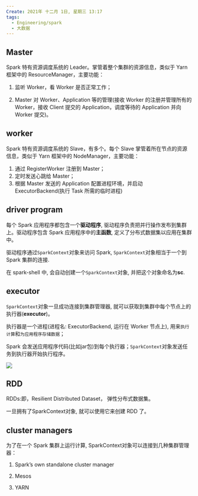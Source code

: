 ```yaml
---
Create: 2021年 十二月 1日, 星期三 13:17
tags: 
  - Engineering/spark
  - 大数据
---
```

## Master

Spark 特有资源调度系统的 Leader。掌管着整个集群的资源信息，类似于 Yarn 框架中的 ResourceManager，主要功能：

1.  监听 Worker，看 Worker 是否正常工作；
    
2.  Master 对 Worker、Application 等的管理(接收 Worker 的注册并管理所有的Worker，接收 Client 提交的 Application，调度等待的 Application 并向Worker 提交)。
    

## worker

Spark 特有资源调度系统的 Slave，有多个。每个 Slave 掌管着所在节点的资源信息，类似于 Yarn 框架中的 NodeManager，主要功能：

1.  通过 RegisterWorker 注册到 Master；
2.  定时发送心跳给 Master； 
3.  根据 Master 发送的 Application 配置进程环境，并启动 ExecutorBackend(执行 Task 所需的临时进程)
    

## driver program

每个 Spark 应用程序都包含一个**驱动程序**, 驱动程序负责把并行操作发布到集群上。驱动程序包含 Spark 应用程序中的**主函数**, 定义了分布式数据集以应用在集群中。

驱动程序通过`SparkContext`对象来访问 Spark, `SparkContext`对象相当于一个到 Spark 集群的连接.

在 spark-shell 中, 会自动创建一个`SparkContext`对象, 并把这个对象命名为**sc**.

## executor

`SparkContext`对象一旦成功连接到集群管理器, 就可以获取到集群中每个节点上的执行器(**executor**)。

执行器是一个进程(进程名: ExecutorBackend, 运行在 Worker 节点上), 用来`执行计算`和`为应用程序存储数据`；

Spark 会发送应用程序代码(比如jar包)到每个执行器；`SparkContext`对象发送任务到执行器开始执行程序。

![](https://images-1257755739.cos.ap-guangzhou.myqcloud.com/hexo/posts/spark-install/image-20210919143246099.png)

## RDD

RDDs:即，Resilient Distributed Dataset， 弹性分布式数据集。

一旦拥有了SparkContext对象, 就可以使用它来创建 RDD 了。

## cluster managers

为了在一个 Spark 集群上运行计算, SparkContext对象可以连接到几种集群管理器：

1.  Spark’s own standalone cluster manager
    
2.  Mesos
    
3.  YARN




